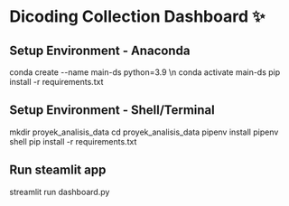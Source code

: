 # Dicoding Collection Dashboard ✨
## Setup Environment - Anaconda
conda create --name main-ds python=3.9 \n
conda activate main-ds
pip install -r requirements.txt
## Setup Environment - Shell/Terminal
mkdir proyek_analisis_data
cd proyek_analisis_data
pipenv install
pipenv shell
pip install -r requirements.txt
## Run steamlit app
streamlit run dashboard.py
